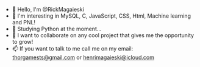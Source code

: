 - 👋 Hello, I'm @RickMagaieski
- 👀 I'm interesting in MySQL, C, JavaScript, CSS, Html, Machine learning and PNL!
- 🌱 Studying Python at the moment...
- 💞️ I want to collaborate on any cool project that gives me the opportunity to grow!
- 📫 If you want to talk to me call me on my email: thorgamests@gmail.com or henrimagaieski@icloud.com

<!---
RickMagaieski/RickMagaieski is a ✨ special ✨ repository because its `README.md` (this file) appears on your GitHub profile.
You can click the Preview link to take a look at your changes.
--->
